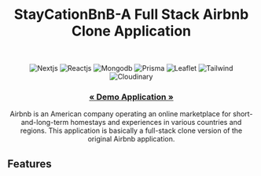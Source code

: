 <h1 align="center">StayCationBnB-A Full Stack Airbnb Clone Application</h1> 



<br />
<p align="center">
    <img src="https://img.shields.io/badge/Next.js-000000?style=for-the-badge&logo=nextdotjs&logoColor=blue" alt="Nextjs" />
    <img src="https://img.shields.io/badge/React.js-20232A?style=for-the-badge&logo=react&logoColor=61DAFB" alt="Reactjs" />
    <img src="https://img.shields.io/badge/MongoDB-339933?style=for-the-badge&logo=mongodb&logoColor=white" alt="Mongodb" />
    <img src="https://img.shields.io/badge/Prisma-5A67D8?style=for-the-badge&logo=prisma&logoColor=white" alt="Prisma" />
    <img src="https://img.shields.io/badge/Leaflet-green?style=for-the-badge&logo=leaflet&logoColor=white" alt="Leaflet" />
    <img src="https://img.shields.io/badge/Tailwind_CSS-38B2AC?style=for-the-badge&logo=tailwind-css&logoColor=white" alt="Tailwind" />
    <img src="https://img.shields.io/badge/Cloudinary-3448C5?style=for-the-badge&logo=cloudinary-css&logoColor=white" alt="Cloudinary" />
</p>


  
  <h3 align="center"><a href=""><strong>« Demo Application »</strong></a></h3>

<p align="center"> 
    Airbnb is an American company operating an online marketplace for short-and-long-term homestays and experiences in various countries and regions. This application is basically a full-stack clone version of the original Airbnb application.
</p>



##  Features
